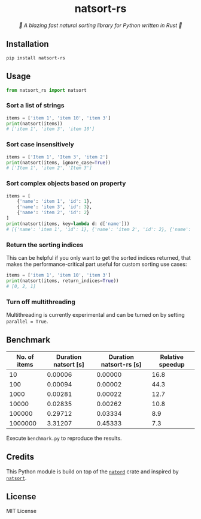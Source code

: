 <h1 align="center">natsort-rs</h1>
<p align="center">
    <em>🚀 A blazing fast natural sorting library for Python written in Rust 🦀</em>
</p>

## Installation

```
pip install natsort-rs
```

## Usage

```py
from natsort_rs import natsort
```

### Sort a list of strings

```py
items = ['item 1', 'item 10', 'item 3']
print(natsort(items))  
# ['item 1', 'item 3', 'item 10']
```

### Sort case insensitively

```py
items = ['Item 1', 'Item 3', 'item 2']
print(natsort(items, ignore_case=True))
# ['Item 1', 'item 2', 'Item 3']
```

### Sort complex objects based on property

```py
items = [
    {'name': 'item 1', 'id': 1},
    {'name': 'item 3', 'id': 3},
    {'name': 'item 2', 'id': 2}
]
print(natsort(items, key=lambda d: d['name']))
# [{'name': 'item 1', 'id': 1}, {'name': 'item 2', 'id': 2}, {'name': 'item 3', 'id': 3}]
```

### Return the sorting indices

This can be helpful if you only want to get the sorted indices returned, that makes the performance-critical part
useful for custom sorting use cases:

```py
items = ['item 1', 'item 10', 'item 3']
print(natsort(items, return_indices=True))  
# [0, 2, 1]
```

### Turn off multithreading

Multithreading is currently experimental and can be turned on by setting `parallel = True`.

## Benchmark

| No. of items | Duration natsort [s] | Duration natsort-rs [s] | Relative speedup |
|-----|-----|-----|-----|
| 10 | 0.00006 | 0.00000 | 16.8 |
| 100 | 0.00094 | 0.00002 | 44.3 |
| 1000 | 0.00281 | 0.00022 | 12.7 |
| 10000 | 0.02835 | 0.00262 | 10.8 |
| 100000 | 0.29712 | 0.03334 | 8.9 |
| 1000000 | 3.31207 | 0.45333 | 7.3 |

Execute `benchmark.py` to reproduce the results.

## Credits

This Python module is build on top of the [`natord`](https://docs.rs/natord/latest/natord/) crate and inspired by [`natsort`](https://pypi.org/project/natsort/).


## License

MIT License